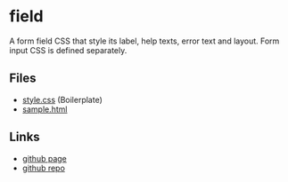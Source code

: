 # field

A form field CSS that style its label, help texts, error text and layout. Form input CSS is defined separately.

## Files

- [style.css](./style.css) (Boilerplate)
- [sample.html](./sample.html)

## Links

- [github page](https://jamesroberthugginsngo.github.io/css-boilerplates/src/field)
- [github repo](https://github.com/JamesRobertHugginsNgo/css-boilerplates/tree/main/src/field)
